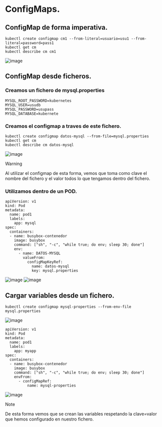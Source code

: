 # ConfigMaps.
## ConfigMap de forma imperativa.
```
kubectl create configmap cm1 --from-literal=usuario=usu1 --from-literal=password=pass1
kubectl get cm
kubectl describe cm cm1
```
![image](https://github.com/user-attachments/assets/46aadda0-4136-4564-8cb8-0f8888d4c988)

## ConfigMap desde ficheros.
### Creamos un fichero de mysql.properties
```
MYSQL_ROOT_PASSWORD=kubernetes
MYSQL_USER=usudb
MYSQL_PASSWORD=usupass
MYSQL_DATABASE=kubernete
```
### Creamos el configmap a traves de este fichero.
```
kubectl create configmap datos-mysql --from-file=mysql.properties
kubectl get cm
kubectl describe cm datos-mysql
```
![image](https://github.com/user-attachments/assets/84f3a252-d296-46a7-bfe2-3e23b508f454)
> [!WARNING]
> Al utilizar el configmap de esta forma, vemos que toma como clave el nombre del fichero y el valor todos lo que tengamos dentro del fichero.

### Utilizamos dentro de un POD.
```
apiVersion: v1
kind: Pod
metadata:
  name: pod1
  labels:
    app: mysql
spec:
  containers:
  - name: busybox-contenedor
    image: busybox
    command: ["sh", "-c", "while true; do env; sleep 30; done"]
    env:
      - name: DATOS-MYSQL
        valueFrom:
          configMapKeyRef:
            name: datos-mysql
            key: mysql.properties
```
![image](https://github.com/user-attachments/assets/0649f779-2d67-435f-bf5f-0aeb054eaacf)
![image](https://github.com/user-attachments/assets/c2530b55-f209-4cbb-9cad-5c74b7b70c55)

## Cargar variables desde un fichero.
```
kubectl create configmap mysql-properties --from-env-file mysql.properties
```
![image](https://github.com/user-attachments/assets/10e93b52-1213-4f5e-bffb-9e27f5b36120)
```
apiVersion: v1
kind: Pod
metadata:
  name: pod1
  labels:
    app: myapp
spec:
  containers:
  - name: busybox-contenedor
    image: busybox
    command: ["sh", "-c", "while true; do env; sleep 30; done"]
    envFrom:
      - configMapRef:
          name: mysql-properties
```
![image](https://github.com/user-attachments/assets/71810456-b96e-457d-ba1f-861ba3113ed9)
> [!NOTE]
> De esta forma vemos que se crean las variables respetando la clave=valor que hemos configurado en nuestro fichero.
